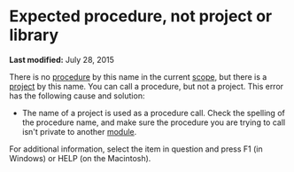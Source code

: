 
# Expected procedure, not project or library

 **Last modified:** July 28, 2015

There is no  [procedure](b8bdf64f-5920-1ae9-16d0-b26d09524a30.md) by this name in the current [scope](b8bdf64f-5920-1ae9-16d0-b26d09524a30.md), but there is a  [project](b8bdf64f-5920-1ae9-16d0-b26d09524a30.md) by this name. You can call a procedure, but not a project. This error has the following cause and solution:




- The name of a project is used as a procedure call. Check the spelling of the procedure name, and make sure the procedure you are trying to call isn't private to another  [module](b8bdf64f-5920-1ae9-16d0-b26d09524a30.md).
    

For additional information, select the item in question and press F1 (in Windows) or HELP (on the Macintosh).

